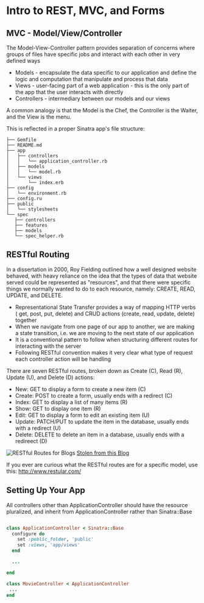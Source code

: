 # Intro to REST, MVC, and Forms


## MVC - Model/View/Controller

The Model-View-Controller pattern provides separation of concerns where groups of files have specific jobs and interact with each other in very defined ways
- Models - encapsulate the data specific to our application and define the logic and computation that manipulate and process that data
- Views - user-facing part of a web application - this is the only part of the app that the user interacts with directly
- Controllers - intermediary between our models and our views

A common analogy is that the Model is the Chef, the Controller is the Waiter, and the View is the menu.

This is reflected in a proper Sinatra app's file structure:

```
├── Gemfile
├── README.md
├── app
│   ├── controllers
│   │   └── application_controller.rb
│   ├── models
│   │   └── model.rb
│   └── views
│       └── index.erb
├── config
│   └── environment.rb
├── config.ru
├── public
│   └── stylesheets
└── spec
   ├── controllers
   ├── features
   ├── models
   └── spec_helper.rb

```

## RESTful Routing

In a dissertation in 2000, Roy Fielding outlined how a well designed website behaved, with heavy reliance on the idea that the types of data that website served could be represented as "resources", and that there were specific things we normally wanted to do to each resource, namely: CREATE, READ, UPDATE, and DELETE.

- Representational State Transfer provides a way of mapping HTTP verbs ( get, post, put, delete) and CRUD actions (create, read, update, delete) together
- When we navigate from one page of our app to another, we are making a state transition, i.e. we are moving to the next state of our application
- It is a conventional pattern to follow when structuring different routes for interacting with the server
- Following RESTful convention makes it very clear what type of request each controller action will be handling

There are seven RESTful routes, broken down as Create (C), Read (R), Update (U), and Delete (D) actions:
- New: GET to display a form to create a new item (C)
- Create: POST to create a form, usually ends with a redirect (C)
- Index: GET to display a list of many items (R)
- Show: GET to display one item (R)
- Edit: GET to display a form to edit an existing item (U)
- Update: PATCH/PUT to update the item in the database, usually ends with a redirect (U)
- Delete: DELETE to delete an item in a database, usually ends with a redireect (D)

![RESTful Routes for Blogs](https://miro.medium.com/max/1750/1*M0hdLsgbzelOFuq-1BVH-g.png)
[Stolen from this Blog](https://medium.com/@shubhangirajagrawal/the-7-restful-routes-a8e84201f206)

If you ever are curious what the RESTful routes are for a specific model, use this: http://www.restular.com/

## Setting Up Your App

All controllers other than ApplicationController should have the resource pluralized, and inherit from ApplicationController rather than Sinatra::Base

```ruby

class ApplicationController < Sinatra::Base
  configure do
    set :public_folder, 'public'
    set :views, 'app/views'
  end

  ...

end
```

```ruby
class MovieController < ApplicationController
 ...
end
```
